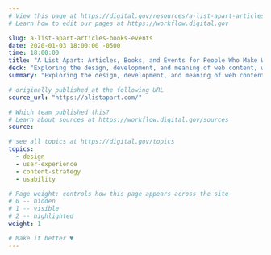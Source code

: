 ```yaml
---
# View this page at https://digital.gov/resources/a-list-apart-articles-books-events
# Learn how to edit our pages at https://workflow.digital.gov

slug: a-list-apart-articles-books-events
date: 2020-01-03 18:00:00 -0500
time: 18:00:00
title: "A List Apart: Articles, Books, and Events for People Who Make Websites"
deck: "Exploring the design, development, and meaning of web content, with a special focus on web standards and best practices."
summary: "Exploring the design, development, and meaning of web content, with a special focus on web standards and best practices."

# originally published at the following URL
source_url: "https://alistapart.com/"

# Which team published this?
# Learn about sources at https://workflow.digital.gov/sources
source:

# see all topics at https://digital.gov/topics
topics:
  - design
  - user-experience
  - content-strategy
  - usability

# Page weight: controls how this page appears across the site
# 0 -- hidden
# 1 -- visible
# 2 -- highlighted
weight: 1

# Make it better ♥
---
```

